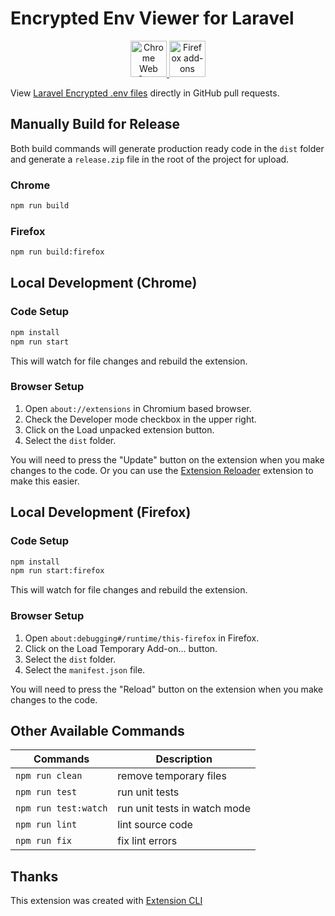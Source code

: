 # Encrypted Env Viewer for Laravel

<p align="center">
  <a href="https://chrome.google.com/webstore/detail/encrypted-env-viewer-for/iicfhfioneghfihofndkpadnpadakaid">
    <picture>
      <source srcset="https://i.imgur.com/XBIE9pk.png" media="(prefers-color-scheme: dark)">
      <img height="58" src="https://i.imgur.com/oGxig2F.png" alt="Chrome Web Store">
    </picture>
  </a>

  <a href="https://addons.mozilla.org/en-US/firefox/addon/encrypted-env-viewer">
    <picture>
      <source srcset="https://i.imgur.com/ZluoP7T.png" media="(prefers-color-scheme: dark)">
      <img height="58" src="https://i.imgur.com/4PobQqE.png" alt="Firefox add-ons">
    </picture>
  </a>
</p>

View [Laravel Encrypted .env files](https://blog.laravel.com/laravel-new-environment-encryption-commands) directly in GitHub pull requests.

## Manually Build for Release

Both build commands will generate production ready code in the `dist` folder 
and generate a `release.zip` file in the root of the project for upload.

### Chrome
```bash
npm run build
```

### Firefox
```bash
npm run build:firefox
```

## Local Development (Chrome)

### Code Setup

```bash
npm install
npm run start
```

This will watch for file changes and rebuild the extension. 

### Browser Setup

1. Open `about://extensions` in Chromium based browser.
2. Check the Developer mode checkbox in the upper right.
3. Click on the Load unpacked extension button.
4. Select the `dist` folder.

You will need to press the "Update" button on the extension when you make changes to the code. Or you can use the [Extension Reloader](https://chromewebstore.google.com/detail/extensions-reloader/fimgfedafeadlieiabdeeaodndnlbhid) extension to make this easier.

## Local Development (Firefox)

### Code Setup

```bash
npm install
npm run start:firefox
```

This will watch for file changes and rebuild the extension.

### Browser Setup

1. Open `about:debugging#/runtime/this-firefox` in Firefox.
2. Click on the Load Temporary Add-on... button.
3. Select the `dist` folder.
4. Select the `manifest.json` file.

You will need to press the "Reload" button on the extension when you make changes to the code.

## Other Available Commands

| Commands             | Description                  |
| -------------------- | ---------------------------- |
| `npm run clean`      | remove temporary files       |
| `npm run test`       | run unit tests               |
| `npm run test:watch` | run unit tests in watch mode |
| `npm run lint`       | lint source code             |
| `npm run fix`        | fix lint errors              |

## Thanks

This extension was created with [Extension CLI](https://oss.mobilefirst.me/extension-cli/)
